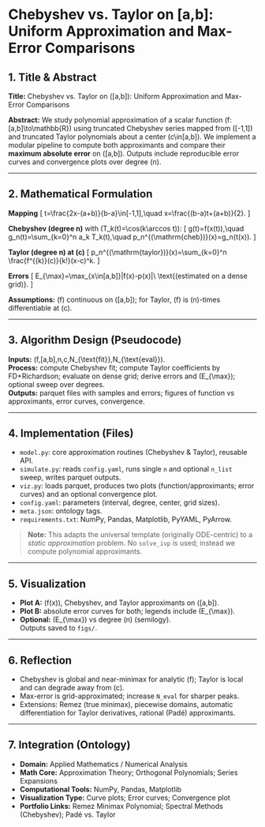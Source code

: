 # Chebyshev vs. Taylor on [a,b]: Uniform Approximation and Max-Error Comparisons

## 1. Title & Abstract
**Title:** Chebyshev vs. Taylor on \([a,b]\): Uniform Approximation and Max-Error Comparisons  

**Abstract:** We study polynomial approximation of a scalar function \(f:[a,b]\to\mathbb{R}\) using truncated Chebyshev series mapped from \([-1,1]\) and truncated Taylor polynomials about a center \(c\in[a,b]\). We implement a modular pipeline to compute both approximants and compare their **maximum absolute error** on \([a,b]\). Outputs include reproducible error curves and convergence plots over degree \(n\).

---

## 2. Mathematical Formulation
**Mapping**
\[
t=\frac{2x-(a+b)}{b-a}\in[-1,1],\quad x=\frac{(b-a)t+(a+b)}{2}.
\]

**Chebyshev (degree n)** with \(T_k(t)=\cos(k\arccos t)\):
\[
g(t)=f(x(t)),\quad g_n(t)=\sum_{k=0}^n a_k T_k(t),\quad p_n^{(\mathrm{cheb})}(x)=g_n(t(x)).
\]

**Taylor (degree n) at \(c\)**
\[
p_n^{(\mathrm{taylor})}(x)=\sum_{k=0}^n \frac{f^{(k)}(c)}{k!}(x-c)^k.
\]

**Errors**
\[
E_{\max}=\max_{x\in[a,b]}|f(x)-p(x)|\ \text{(estimated on a dense grid)}.
\]

**Assumptions:** \(f\) continuous on \([a,b]\); for Taylor, \(f\) is \(n\)-times differentiable at \(c\).

---

## 3. Algorithm Design (Pseudocode)
**Inputs:** \(f,[a,b],n,c,N_{\text{fit}},N_{\text{eval}}\).  
**Process:** compute Chebyshev fit; compute Taylor coefficients by FD+Richardson; evaluate on dense grid; derive errors and \(E_{\max}\); optional sweep over degrees.  
**Outputs:** parquet files with samples and errors; figures of function vs approximants, error curves, convergence.

---

## 4. Implementation (Files)
- `model.py`: core approximation routines (Chebyshev & Taylor), reusable API.
- `simulate.py`: reads `config.yaml`, runs single `n` and optional `n_list` sweep, writes parquet outputs.
- `viz.py`: loads parquet, produces two plots (function/approximants; error curves) and an optional convergence plot.
- `config.yaml`: parameters (interval, degree, center, grid sizes).
- `meta.json`: ontology tags.
- `requirements.txt`: NumPy, Pandas, Matplotlib, PyYAML, PyArrow.

> **Note:** This adapts the universal template (originally ODE-centric) to a *static approximation* problem. No `solve_ivp` is used; instead we compute polynomial approximants.

---

## 5. Visualization
- **Plot A:** \(f(x)\), Chebyshev, and Taylor approximants on \([a,b]\).
- **Plot B:** absolute error curves for both; legends include \(E_{\max}\).
- **Optional:** \(E_{\max}\) vs degree \(n\) (semilogy).  
Outputs saved to `figs/`.

---

## 6. Reflection
- Chebyshev is global and near-minimax for analytic \(f\); Taylor is local and can degrade away from \(c\).
- Max-error is grid-approximated; increase `N_eval` for sharper peaks.
- Extensions: Remez (true minimax), piecewise domains, automatic differentiation for Taylor derivatives, rational (Padé) approximants.

---

## 7. Integration (Ontology)
- **Domain:** Applied Mathematics / Numerical Analysis
- **Math Core:** Approximation Theory; Orthogonal Polynomials; Series Expansions
- **Computational Tools:** NumPy, Pandas, Matplotlib
- **Visualization Type:** Curve plots; Error curves; Convergence plot
- **Portfolio Links:** Remez Minimax Polynomial; Spectral Methods (Chebyshev); Padé vs. Taylor